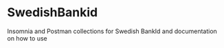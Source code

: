 # SwedishBankid
Insomnia and Postman collections for Swedish BankId and documentation on how to use
